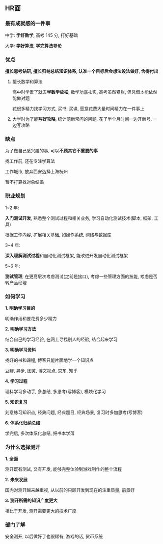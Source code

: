 ## HR面

### 最有成就感的一件事

中学: **学好数学**, 高考 145 分, 打好基础

大学: **学好算法**, **学完算法导论**

### 优点

**擅长思考钻研, 擅长归纳总结知识体系, 认准一个目标后会想法设法做好, 舍得付出**

1. 擅长数学和算法

   高中时学累了就去**学数学放松**, 数学功底扎实, 高考虽然紧张, 但凭借本能依然能做对题

   花很多精力找学习方式, 买书, 买课, 愿意花费大量时间精力在一件事上

2. 大学时为了能**写好攻略**, 统计萌新常问的问题, 花了半个月时间一边开新号, 一边写攻略

### 缺点

为了做自己感兴趣的事, 可以**不顾其它不重要的事**

找工作前, 还在专注学算法

工作城市, 放弃西安选择上海杭州 

暂不打算找对象结婚

### 职业规划

1~2 年: 

**入门测试开发**, 熟悉整个测试过程和相关业务, 学习自动化测试技术(脚本, 框架, 工具)

根据工作内容, 扩展相关基础, 如操作系统, 网络与数据库

3~4 年:

**深入理解测试过程**和自动化测试框架, 能改进开发自动化测试框架

5~6 年:

**测试管理**, 在更高层次考虑测试(之前是接口),  考虑一些管理方面的技能, 考虑是否转产品经理

### 如何学习

**1. 明确学习目的**

明确作用和要花费多少精力

**2. 明确学习方法**

结合自己的学习经验, 在网上寻找别人的经验, 结合起来学习

**3. 明确学习资料**

找好的书和课程, 博客只能片面地学一个知识点

豆瓣, 异步, 图灵, 博文视点, 京东, 知乎

**4. 学习过程**

理科学习多动手, 多总结, 多思考(写博客), 模块化学习

**5. 知识复习**

刻意练习知识点, 经典问题, 经典题目, 经典场景, 复习时多加思考(写博客)

**6. 体系化归纳总结**

学完后, 多次体系化总结, 把书本学薄

### 为什么选择测开

**1. 全面**

测开既有测试, 又有开发, 能够完整体验到游戏制作的整个流程

**2. 未来发展**

国内对测开越来越重视, 从以前的只顾开发到现在的注重质量, 前景好

**3. 测开所需的知识广度更大**

相比于开发, 测开需要更大的技术广度

### 部门了解

安全测开, 以后做好了也很稀有, 游戏的话, 货币系统
